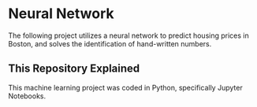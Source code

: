 # Neural Network
The following project utilizes a neural network to predict housing prices in Boston, and solves the identification of hand-written numbers.

## This Repository Explained
This machine learning project was coded in Python, specifically Jupyter Notebooks.